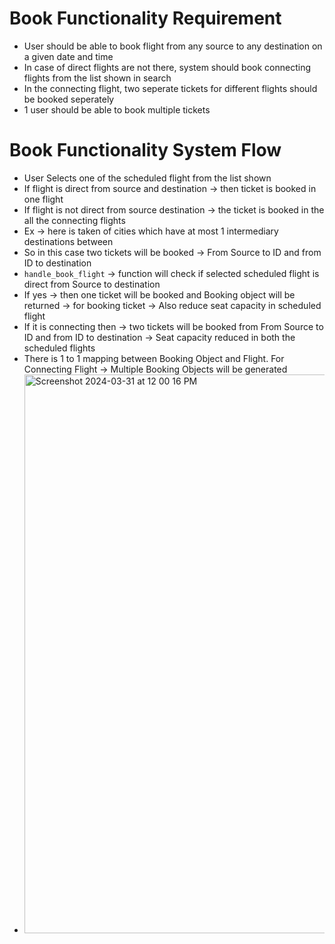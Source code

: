 # Book Functionality Requirement
- User should be able to book flight from any source to any destination on a given date and time
- In case of direct flights are not there, system should book connecting flights from the list shown in search
- In the connecting flight, two seperate tickets for different flights should be booked seperately
- 1 user should be able to book multiple tickets

# Book Functionality System Flow
- User Selects one of the scheduled flight from the list shown
- If flight is direct from source and destination -> then ticket is booked in one flight
- If flight is not direct from source destination -> the ticket is booked in the all the connecting flights
- Ex -> here is taken of cities which have at most 1 intermediary destinations  between
- So in this case two tickets will be booked -> From Source to ID and from ID to destination
- `handle_book_flight` -> function will check if selected scheduled flight is direct from Source to destination
- If yes -> then one ticket will be booked and Booking object will be returned -> for booking ticket -> Also reduce seat capacity in scheduled flight
- If it is connecting then -> two tickets will be booked from From Source to ID and from ID to destination -> Seat capacity reduced in both the scheduled flights
- There is 1 to 1 mapping between Booking Object and Flight. For Connecting Flight -> Multiple Booking Objects will be generated
- <img width="894" alt="Screenshot 2024-03-31 at 12 00 16 PM" src="https://github.com/saurabhMayank/FlightReservation/assets/82028762/79258095-1c75-4bf4-a29a-c4439332a6d5">

